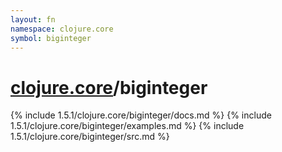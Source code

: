 ```yaml
---
layout: fn
namespace: clojure.core
symbol: biginteger
---
```


# [clojure.core](../)/biginteger

{% include 1.5.1/clojure.core/biginteger/docs.md %}
{% include 1.5.1/clojure.core/biginteger/examples.md %}
{% include 1.5.1/clojure.core/biginteger/src.md %}

